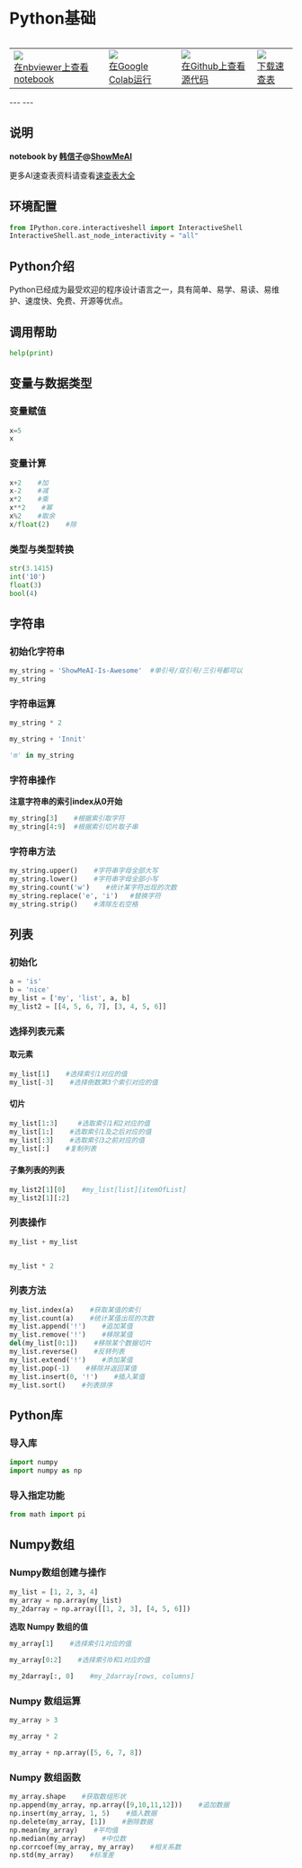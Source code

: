 # Python基础
<table align="left">
  <td>
    <a target="_blank" href="http://nbviewer.ipython.org/github/ShowMeAI-Hub/awesome-AI-cheatsheets/blob/main/Python/Python基础-cheatsheet-code.ipynb"><img src="https://raw.githubusercontent.com/jupyter/design/master/logos/Badges/nbviewer_badge.svg" /><br>在nbviewer上查看notebook</a>
  </td>
  <td>
    <a target="_blank" href="https://colab.research.google.com/github/ShowMeAI-Hub/awesome-AI-cheatsheets/blob/main/Python/Python基础-cheatsheet-code.ipynb"><img src="https://colab.research.google.com/assets/colab-badge.svg" /><br>在Google Colab运行</a>
  </td>
  <td>
    <a target="_blank" href="https://github.com/ShowMeAI-Hub/awesome-AI-cheatsheets/Python/Python基础-cheatsheet-code.ipynb"><img src="https://badgen.net/badge/open/github/color=cyan?icon=github" /><br>在Github上查看源代码</a>
  </td>
  <td>
    <a target="_blank" href="https://github.com/ShowMeAI-Hub/awesome-AI-cheatsheets/Python/Python基础.pdf"><img src="https://badgen.net/badge/download/pdf/color=white?icon=github"/><br>下载速查表</a>
  </td>
</table>
---
---

## 说明
**notebook by [韩信子](https://github.com/HanXinzi-AI)@[ShowMeAI](https://github.com/ShowMeAI-Hub)**

更多AI速查表资料请查看[速查表大全](https://github.com/ShowMeAI-Hub/awesome-AI-cheatsheets)

## 环境配置


```python
from IPython.core.interactiveshell import InteractiveShell
InteractiveShell.ast_node_interactivity = "all" 
```

## Python介绍
Python已经成为最受欢迎的程序设计语言之一，具有简单、易学、易读、易维护、速度快、免费、开源等优点。

## 调用帮助


```python
help(print)
```

## 变量与数据类型

### 变量赋值


```python
x=5
x
```

### 变量计算


```python
x+2    #加
x-2    #减
x*2    #乘
x**2    #幂
x%2    #取余
x/float(2)    #除
```

### 类型与类型转换


```python
str(3.1415)
int('10')
float(3)
bool(4)
```

## 字符串
### 初始化字符串


```python
my_string = 'ShowMeAI-Is-Awesome'  #单引号/双引号/三引号都可以
my_string
```

### 字符串运算


```python
my_string * 2

my_string + 'Innit'

'm' in my_string
```

### 字符串操作
**注意字符串的索引index从0开始**


```python
my_string[3]    #根据索引取字符
my_string[4:9]  #根据索引切片取子串
```

### 字符串方法


```python
my_string.upper()    #字符串字母全部大写
my_string.lower()    #字符串字母全部小写
my_string.count('w')    #统计某字符出现的次数
my_string.replace('e', 'i')   #替换字符
my_string.strip()    #清除左右空格
```

## 列表
### 初始化


```python
a = 'is'
b = 'nice'
my_list = ['my', 'list', a, b]
my_list2 = [[4, 5, 6, 7], [3, 4, 5, 6]]
```

### 选择列表元素
#### 取元素


```python
my_list[1]    #选择索引1对应的值
my_list[-3]    #选择倒数第3个索引对应的值
```

#### 切片


```python
my_list[1:3]     #选取索引1和2对应的值
my_list[1:]    #选取索引1及之后对应的值
my_list[:3]    #选取索引3之前对应的值
my_list[:]    #复制列表
```

#### 子集列表的列表


```python
my_list2[1][0]    #my_list[list][itemOfList]
my_list2[1][:2]
```

### 列表操作


```python
my_list + my_list


my_list * 2
```

### 列表方法


```python
my_list.index(a)    #获取某值的索引
my_list.count(a)    #统计某值出现的次数
my_list.append('!')    #追加某值
my_list.remove('!')    #移除某值
del(my_list[0:1])    #移除某个数据切片
my_list.reverse()    #反转列表
my_list.extend('!')    #添加某值
my_list.pop(-1)    #移除并返回某值
my_list.insert(0, '!')    #插入某值
my_list.sort()    #列表排序
```

## Python库
### 导入库


```python
import numpy
import numpy as np
```

### 导入指定功能


```python
from math import pi
```

## Numpy数组
### Numpy数组创建与操作


```python
my_list = [1, 2, 3, 4]
my_array = np.array(my_list)
my_2darray = np.array([[1, 2, 3], [4, 5, 6]])
```

**选取 Numpy 数组的值**


```python
my_array[1]    #选择索引1对应的值
```


```python
my_array[0:2]    #选择索引0和1对应的值
```


```python
my_2darray[:, 0]    #my_2darray[rows, columns]
```

### Numpy 数组运算


```python
my_array > 3

my_array * 2

my_array + np.array([5, 6, 7, 8])
```

### Numpy 数组函数


```python
my_array.shape    #获取数组形状
np.append(my_array, np.array([9,10,11,12]))    #追加数据
np.insert(my_array, 1, 5)    #插入数据
np.delete(my_array, [1])    #删除数据
np.mean(my_array)    #平均值
np.median(my_array)    #中位数
np.corrcoef(my_array, my_array)    #相关系数
np.std(my_array)    #标准差
```


